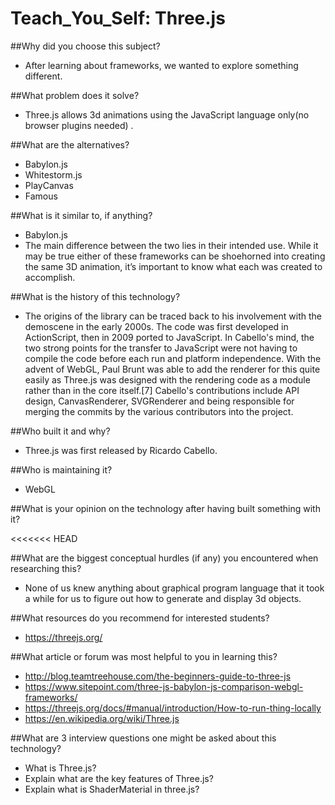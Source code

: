 # Teach_You_Self: Three.js

##Why did you choose this subject?

- After learning about frameworks, we wanted to explore something different.

##What problem does it solve?

- Three.js allows 3d animations using the JavaScript language only(no browser plugins needed) .

##What are the alternatives?

- Babylon.js
- Whitestorm.js
- PlayCanvas
- Famous

##What is it similar to, if anything?

- Babylon.js
- The main difference between the two lies in their intended use. While it may be true either of these frameworks can be shoehorned into creating the same 3D animation, it’s important to know what each was created to accomplish.

##What is the history of this technology?

- The origins of the library can be traced back to his involvement with the demoscene in the early 2000s. The code was first developed in ActionScript, then in 2009 ported to JavaScript. In Cabello's mind, the two strong points for the transfer to JavaScript were not having to compile the code before each run and platform independence. With the advent of WebGL, Paul Brunt was able to add the renderer for this quite easily as Three.js was designed with the rendering code as a module rather than in the core itself.[7] Cabello's contributions include API design, CanvasRenderer, SVGRenderer and being responsible for merging the commits by the various contributors into the project.


##Who built it and why?

- Three.js was first released by Ricardo Cabello.

##Who is maintaining it?

- WebGL

##What is your opinion on the technology after having built something with it?

<<<<<<< HEAD


##What are the biggest conceptual hurdles (if any) you encountered when researching this?

- None of us knew anything about graphical program language that it took a while for us to figure out how to generate and display 3d objects.


##What resources do you recommend for interested students?

- https://threejs.org/


##What article or forum was most helpful to you in learning this?

- http://blog.teamtreehouse.com/the-beginners-guide-to-three-js
- https://www.sitepoint.com/three-js-babylon-js-comparison-webgl-frameworks/
- https://threejs.org/docs/#manual/introduction/How-to-run-thing-locally
- https://en.wikipedia.org/wiki/Three.js

##What are 3 interview questions one might be asked about this technology?

- What is Three.js?
- Explain what are the key features of Three.js?
- Explain what is ShaderMaterial in three.js?
